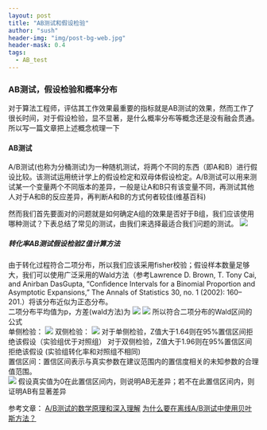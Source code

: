 ```yaml
---
layout: post
title: "AB测试和假设检验"
author: "sush"
header-img: "img/post-bg-web.jpg"
header-mask: 0.4
tags:
  - AB_test
---
```

### **AB测试，假设检验和概率分布**
对于算法工程师，评估其工作效果最重要的指标就是AB测试的效果，然而工作了很长时间，对于假设检验，显不显著，是什么概率分布等概念还是没有融会贯通。所以写一篇文章把上述概念梳理一下

#### AB测试
A/B测试(也称为分桶测试)为一种随机测试，将两个不同的东西（即A和B）进行假设比较。该测试运用统计学上的假设检定和双母体假设检定。A/B测试可以用来测试某一个变量两个不同版本的差异，一般是让A和B只有该变量不同，再测试其他人对于A和B的反应差异，再判断A和B的方式何者较佳(维基百科)

然而我们首先要面对的问题就是如何确定A组的效果是否好于B组，我们应该使用哪种测试？下表总结了常见的测试，由我们来选择最适合我们问题的测试。
<img src="/blog/img/in-post/ab_test/AB_test.png">

##### 转化率AB测试假设检验Z值计算方法
由于转化过程符合二项分布，所以我们应该采用fisher校验；假设样本数量足够大，我们可以使用广泛采用的Wald方法（参考Lawrence D. Brown, T. Tony Cai, and Anirban DasGupta, “Confidence Intervals for a Binomial Proportion and Asymptotic Expansions,” The Annals of Statistics 30, no. 1 (2002): 160–201.）将该分布近似为正态分布。  
二项分布平均值为p，方差(wald方法)为
<img src="http://latex.codecogs.com/gif.latex? SE_{exp}^2=\frac{p_{experiment}(1-p_{experiment})}{n_{experiment}}">
<img src="http://latex.codecogs.com/gif.latex? SE_{control}^2=\frac{p_{control}(1-p_{control})}{n_{control}}">
所以符合二项分布的Wald区间的公式  
单侧检验：
<img src="http://latex.codecogs.com/gif.latex? z=(p_{experiment}-p_{control})/\sqrt{SE_{exp}^2+SE_{conrol}^2}">
双侧检验：
<img src="http://latex.codecogs.com/gif.latex? z=|p_{experiment}-p_{control}|/\sqrt{SE_{exp}^2+SE_{conrol}^2}">
对于单侧检验，Z值大于1.64则在95%置信区间拒绝该假设（实验组优于对照组）
对于双侧检验，Z值大于1.96则在95%置信区间拒绝该假设 (实验组转化率和对照组不相同)  
置信区间：置信区间表示与真实参数在建议范围内的置信度相关的未知参数的合理值范围。  
<img src="http://latex.codecogs.com/gif.latex? (p_1-p_2)\pm z\sqrt{\frac{p_1(1-p_1)}{n_1}+\frac{p_2(1-p_2)}{n_2}}">
假设真实值为0在此置信区间内，则说明AB无差异；若不在此置信区间内，则证明AB有显著差异



参考文章：
[A/B测试的数学原理和深入理解](https://zhuanlan.zhihu.com/p/34061065)
[为什么要在离线A/B测试中使用贝叶斯方法？](https://mp.weixin.qq.com/s/j1jLa8im9pYXOFdM-6L63w)

